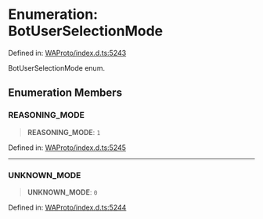 # Enumeration: BotUserSelectionMode

Defined in: [WAProto/index.d.ts:5243](https://github.com/Fokusdotid/bail/blob/3bd64a6fd6e8fc52d3ec9ba842534bed26103555/WAProto/index.d.ts#L5243)

BotUserSelectionMode enum.

## Enumeration Members

### REASONING\_MODE

> **REASONING\_MODE**: `1`

Defined in: [WAProto/index.d.ts:5245](https://github.com/Fokusdotid/bail/blob/3bd64a6fd6e8fc52d3ec9ba842534bed26103555/WAProto/index.d.ts#L5245)

***

### UNKNOWN\_MODE

> **UNKNOWN\_MODE**: `0`

Defined in: [WAProto/index.d.ts:5244](https://github.com/Fokusdotid/bail/blob/3bd64a6fd6e8fc52d3ec9ba842534bed26103555/WAProto/index.d.ts#L5244)
